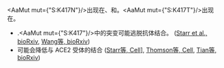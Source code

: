 <AaMut mut={"S:K417N"}/>出现在<VarOrLin name="20H (Beta, V2)"/>、<VarOrLin name="21K (Omicron)"/>和<VarOrLin name="21L (Omicron)"/>。<AaMut mut={"S:K417T"}/>出现在<VarOrLin name="20J (Gamma, V3)"/>。

- .<AaMut mut={"S:K417"}/>中的突变可能逃脱抗体结合。 ([Starr et al., bioRxiv](https://www.biorxiv.org/content/10.1101/2021.02.17.431683v1), [Wang等, bioRxiv](https://www.biorxiv.org/content/10.1101/2021.01.15.426911v2))
- 可能会降低与 ACE2 受体的结合 ([Starr等, Cell](https://www.sciencedirect.com/science/article/pii/S0092867420310035?via%3Dihub)], [Thomson等, Cell](https://www.cell.com/cell/fulltext/S0092-8674(21)00080-5), [Tian等, bioRxiv](https://www.biorxiv.org/content/10.1101/2021.02.14.431117v2))
